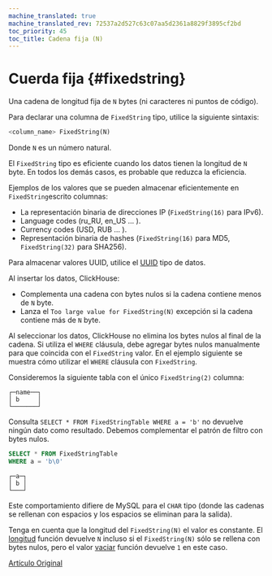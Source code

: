 ```yaml
---
machine_translated: true
machine_translated_rev: 72537a2d527c63c07aa5d2361a8829f3895cf2bd
toc_priority: 45
toc_title: Cadena fija (N)
---
```


# Cuerda fija {#fixedstring}

Una cadena de longitud fija de `N` bytes (ni caracteres ni puntos de código).

Para declarar una columna de `FixedString` tipo, utilice la siguiente sintaxis:

``` sql
<column_name> FixedString(N)
```

Donde `N` es un número natural.

El `FixedString` tipo es eficiente cuando los datos tienen la longitud de `N` byte. En todos los demás casos, es probable que reduzca la eficiencia.

Ejemplos de los valores que se pueden almacenar eficientemente en `FixedString`escrito columnas:

-   La representación binaria de direcciones IP (`FixedString(16)` para IPv6).
-   Language codes (ru\_RU, en\_US … ).
-   Currency codes (USD, RUB … ).
-   Representación binaria de hashes (`FixedString(16)` para MD5, `FixedString(32)` para SHA256).

Para almacenar valores UUID, utilice el [UUID](uuid.md) tipo de datos.

Al insertar los datos, ClickHouse:

-   Complementa una cadena con bytes nulos si la cadena contiene menos de `N` byte.
-   Lanza el `Too large value for FixedString(N)` excepción si la cadena contiene más de `N` byte.

Al seleccionar los datos, ClickHouse no elimina los bytes nulos al final de la cadena. Si utiliza el `WHERE` cláusula, debe agregar bytes nulos manualmente para que coincida con el `FixedString` valor. En el ejemplo siguiente se muestra cómo utilizar el `WHERE` cláusula con `FixedString`.

Consideremos la siguiente tabla con el único `FixedString(2)` columna:

``` text
┌─name──┐
│ b     │
└───────┘
```

Consulta `SELECT * FROM FixedStringTable WHERE a = 'b'` no devuelve ningún dato como resultado. Debemos complementar el patrón de filtro con bytes nulos.

``` sql
SELECT * FROM FixedStringTable
WHERE a = 'b\0'
```

``` text
┌─a─┐
│ b │
└───┘
```

Este comportamiento difiere de MySQL para el `CHAR` tipo (donde las cadenas se rellenan con espacios y los espacios se eliminan para la salida).

Tenga en cuenta que la longitud del `FixedString(N)` el valor es constante. El [longitud](../../sql-reference/functions/array-functions.md#array_functions-length) función devuelve `N` incluso si el `FixedString(N)` sólo se rellena con bytes nulos, pero el valor [vaciar](../../sql-reference/functions/string-functions.md#empty) función devuelve `1` en este caso.

[Artículo Original](https://clickhouse.tech/docs/en/data_types/fixedstring/) <!--hide-->
